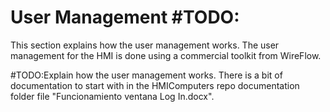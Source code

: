 # User Management  #TODO:

This section explains how the user management works. The user management for the HMI is done using a commercial toolkit from WireFlow.

#TODO:Explain how the user management works. There is a bit of documentation to start with in the HMIComputers repo documentation folder file "Funcionamiento ventana Log In.docx".
